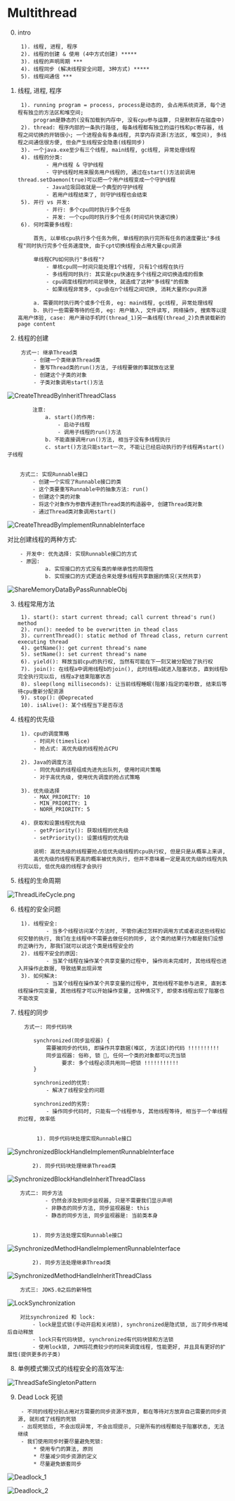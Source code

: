# Multithread


0. intro
    
        1). 线程, 进程, 程序
        2). 线程的创建 & 使用 (4中方式创建) *****
        3). 线程的声明周期 *** 
        4). 线程同步 (解决线程安全问题, 3种方式) *****
        5). 线程间通信 ***


1. 线程, 进程, 程序

        1). running program = process, process是动态的, 会占用系统资源, 每个进程有独立的方法区和堆空间; 
            program是静态的(没有加载到内存中, 没有cpu参与运算, 只是默默存在磁盘中)
        2). thread: 程序内部的一条执行路径, 每条线程都有独立的运行栈和pc寄存器, 线程之间切换的开销很小; 一个进程会有多条线程, 共享内存资源(方法区, 堆空间), 多线程之间通信很方便, 但会产生线程安全隐患(线程同步)
        3). 一个java.exe至少有三个线程, main线程, gc线程, 异常处理线程
        4). 线程的分类: 
                - 用户线程 & 守护线程
                - 守护线程时用来服务用户线程的, 通过在start()方法前调用thread.setDaemon(true)可以把一个用户线程变成一个守护线程
                - Java垃圾回收就是一个典型的守护线程
                - 若用户线程结束了, 则守护线程也会结束
        5). 并行 vs 并发: 
                - 并行: 多个cpu同时执行多个任务
                - 并发: 一个cpu同时执行多个任务(时间切片快速切换)
        6). 何时需要多线程:
            
            首先, 以单核cpu执行多个任务为例, 单线程的执行完所有任务的速度要比"多线程"同时执行完多个任务速度快, 由于cpt切换线程会占用大量cpu资源
            
            单线程CPU如何执行"多线程"?
                - 单核cpu同一时间只能处理1个线程, 只有1个线程在执行
                - 多线程同时执行: 其实是cpu快速在多个线程之间切换造成的假象
                - cpu调度线程的时间足够快, 就造成了这种"多线程"的假象
                - 如果线程非常多, cpu会在n个线程之间切换, 消耗大量的cpu资源
            
            a. 需要同时执行两个或多个任务, eg: main线程, gc线程, 异常处理线程
            b. 执行一些需要等待的任务, eg: 用户输入, 文件读写, 网络操作, 搜索等以提高用户体验, case: 用户滑动手机时(thread_1)另一条线程(thread_2)负责装载新的page content
            
            
2. 线程的创建

        方式一: 继承Thread类
            - 创建一个类继承Thread类
            - 重写Thread类的run()方法, 子线程要做的事就放在这里
            - 创建这个子类的对象
            - 子类对象调用start()方法
            
![CreateThreadByInheritThreadClass](imagePool/CreateThreadByInheritThreadClass.png)

            注意: 
                a. start()的作用: 
                    - 启动子线程
                    - 调用子线程的run()方法
                b. 不能直接调用run()方法, 相当于没有多线程执行
                c. start()方法只能start一次, 不能让已经启动执行的子线程再start()子线程
                
                
        方式二: 实现Runnable接口
            - 创建一个实现了Runnable接口的类
            - 这个类要重写Runnable中的抽象方法: run()
            - 创建这个类的对象
            - 将这个对象作为参数传递到Thread类的构造器中, 创建Thread类对象
            - 通过Thread类对象调用start()
 
 ![CreateThreadByImplementRunnableInterface](imagePool/CreateThreadByImplementRunnableInterface.png)
 
 
 对比创建线程的两种方式:
 
        - 开发中: 优先选择: 实现Runnable接口的方式
        - 原因: 
                a. 实现接口的方式没有类的单继承性的局限性
                b. 实现接口的方式更适合来处理多线程共享数据的情况(天然共享)
                
![ShareMemoryDataByPassRunnableObj](imagePool/ShareMemoryDataByPassRunnableObj.png)


3. 线程常用方法

        1). start(): start current thread; call current thread's run() method
        2). run(): needed to be overwritten in thead class
        3). currentThread(): static method of Thread class, return current executing thread
        4). getName(): get current thread's name
        5). setName(): set current thread's name
        6). yield(): 释放当前cpu的执行权, 当然有可能在下一刻又被分配给了执行权
        7). join(): 在线程a中调用线程b的join(), 此时线程a就进入阻塞状态, 直到线程b完全执行完以后, 线程a才结束阻塞状态
        8). sleep(long milliseconds): 让当前线程睡眠(阻塞)指定的毫秒数, 结束后等待cpu重新分配资源
        9). stop(): @Deprecated
        10). isAlive(): 某个线程当下是否存活
        
        
4. 线程的优先级

        1). cpu的调度策略
            - 时间片(timeslice)
            - 抢占式: 高优先级的线程抢占CPU
            
        2). Java的调度方法
            - 同优先级的线程组成先进先出队列, 使用时间片策略
            - 对于高优先级, 使用优先调度的抢占式策略
            
        3). 优先级选择
            - MAX_PRIORITY: 10
            - MIN_PRIORITY: 1
            - NORM_PRIORITY: 5
        
        4). 获取和设置线程优先级
            - getPriority(): 获取线程的优先级
            - setPriority(): 设置线程的优先级
            
            说明: 高优先级的线程要抢占低优先级线程的cpu执行权, 但是只是从概率上来讲, 
            高优先级的线程有更高的概率被优先执行, 但并不意味着一定是高优先级的线程先执行完以后, 低优先级的线程才会执行


5. 线程的生命周期

![ThreadLifeCycle.png](imagePool/ThreadLifeCycle.png)


6. 线程的安全问题

        1). 线程安全:
                - 当多个线程访问某个方法时, 不管你通过怎样的调用方式或者说这些线程如何交替的执行, 我们在主线程中不需要去做任何的同步, 这个类的结果行为都是我们设想的正确行为, 那我们就可以说这个类是线程安全的
        2). 线程不安全的原因: 
                - 当某个线程在操作某个共享变量的过程中, 操作尚未完成时, 其他线程也进入并操作此数据, 导致结果出现异常
        3). 如何解决:
                - 当某个线程在操作某个共享变量的过程中, 其他线程不能参与进来, 直到本线程操作完变量, 其他线程才可以开始操作变量, 这种情况下, 即使本线程出现了阻塞也不能改变


7. 线程的同步

         方式一: 同步代码块
        
            synchronized(同步监视器) {
                需要被同步的代码, 即操作共享数据(堆区, 方法区)的代码 !!!!!!!!!!
                同步监视器: 俗称, 锁 🔐, 任何一个类的对象都可以充当锁
                     要求: 多个线程必须共用同一把锁 !!!!!!!!!!!
            }
            
            synchronized的优势:
                - 解决了线程安全的问题
            
            synchronized的劣势:
                - 操作同步代码时, 只能有一个线程参与, 其他线程等待, 相当于一个单线程的过程, 效率低
                
                
             1). 同步代码块处理实现Runnable接口
            
![SynchronizedBlockHandleImplementRunnableInterface](imagePool/SynchronizedBlockHandleImplementRunnableInterface.png)
            
            2). 同步代码块处理继承Thread类
            
![SynchronizedBlockHandleInheritThreadClass](imagePool/SynchronizedBlockHandleInheritThreadClass.png)
        
        方式二: 同步方法
                - 仍然会涉及到同步监视器, 只是不需要我们显示声明
                - 非静态的同步方法, 同步监视器是: this
                - 静态的同步方法, 同步监视器是: 当前类本身
        
        
            1). 同步方法处理实现Runnable接口
            
![SynchronizedMethodHandleImplementRunnableInterface](imagePool/SynchronizedMethodHandleImplementRunnableInterface.png)
            
            2). 同步方法处理继承Thread类

![SynchronizedMethodHandleInheritThreadClass](imagePool/SynchronizedMethodHandleInheritThreadClass.png)
    
    
        方式三: JDK5.0之后的新特性
        
![LockSynchronization](imagePool/LockSynchronization.png)
    
        对比synchronized 和 lock:
            - lock是显式锁(手动开启和关闭锁), synchronized是隐式锁, 出了同步作用域后自动释放
            - lock只有代码块锁, synchronized有代码块锁和方法锁
            - 使用lock锁, JVM将花费较少的时间来调度线程, 性能更好, 并且具有更好的扩展性(提供更多的子类)
    
    
8. 单例模式懒汉式的线程安全的高效写法: 

![ThreadSafeSingletonPattern](imagePool/ThreadSafeSingletonPattern.png)


9. Dead Lock 死锁

        - 不同的线程分别占用对方需要的同步资源不放弃, 都在等待对方放弃自己需要的同步资源, 就形成了线程的死锁
        - 出现死锁后, 不会出现异常, 不会出现提示, 只是所有的线程都处于阻塞状态, 无法继续
        - 我们使用同步时要尽量避免死锁:
            * 使用专门的算法, 原则
            * 尽量减少同步资源的定义
            * 尽量避免嵌套同步
    
![Deadlock_1](imagePool/Deadlock_1.png)

![Deadlock_2](imagePool/Deadlock_2.png)
